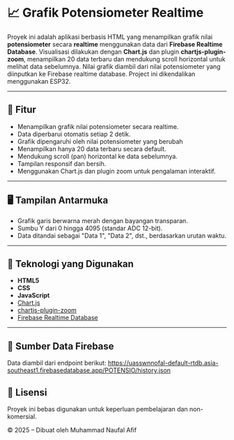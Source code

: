 # 📈 Grafik Potensiometer Realtime

Proyek ini adalah aplikasi berbasis HTML yang menampilkan grafik nilai **potensiometer** secara **realtime** menggunakan data dari **Firebase Realtime Database**. Visualisasi dilakukan dengan **Chart.js** dan plugin **chartjs-plugin-zoom**, menampilkan 20 data terbaru dan mendukung scroll horizontal untuk melihat data sebelumnya. Nilai grafik diambil dari nilai potensiometer yang diinputkan ke Firebase realtime database. Project ini dikendalikan menggunakan ESP32.

---

## 🔧 Fitur

- Menampilkan grafik nilai potensiometer secara realtime.
- Data diperbarui otomatis setiap 2 detik.
- Grafik dipengaruhi oleh nilai potensiometer yang berubah
- Menampilkan hanya 20 data terbaru secara default.
- Mendukung scroll (pan) horizontal ke data sebelumnya.
- Tampilan responsif dan bersih.
- Menggunakan Chart.js dan plugin zoom untuk pengalaman interaktif.

---

## 🖥️ Tampilan Antarmuka

- Grafik garis berwarna merah dengan bayangan transparan.
- Sumbu Y dari 0 hingga 4095 (standar ADC 12-bit).
- Data ditandai sebagai "Data 1", "Data 2", dst., berdasarkan urutan waktu.

---

## 🧩 Teknologi yang Digunakan

- **HTML5**
- **CSS**
- **JavaScript**
- [Chart.js](https://www.chartjs.org/)
- [chartjs-plugin-zoom](https://www.chartjs.org/chartjs-plugin-zoom/)
- [Firebase Realtime Database](https://firebase.google.com/products/realtime-database)

---

## 🔗 Sumber Data Firebase

Data diambil dari endpoint berikut:
https://uasswnnofal-default-rtdb.asia-southeast1.firebasedatabase.app/POTENSIO/history.json

## 📜 Lisensi
Proyek ini bebas digunakan untuk keperluan pembelajaran dan non-komersial.

© 2025 – Dibuat oleh Muhammad Naufal Afif


